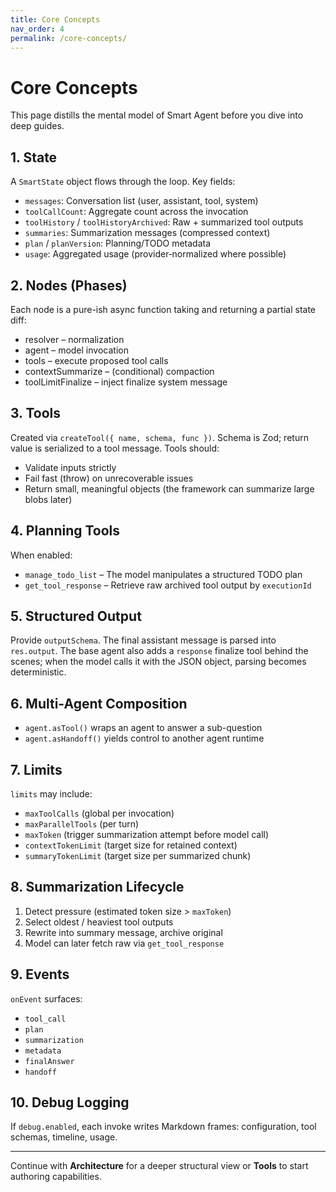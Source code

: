 ```yaml
---
title: Core Concepts
nav_order: 4
permalink: /core-concepts/
---
```


# Core Concepts

This page distills the mental model of Smart Agent before you dive into deep guides.

## 1. State
A `SmartState` object flows through the loop. Key fields:
- `messages`: Conversation list (user, assistant, tool, system)
- `toolCallCount`: Aggregate count across the invocation
- `toolHistory` / `toolHistoryArchived`: Raw + summarized tool outputs
- `summaries`: Summarization messages (compressed context)
- `plan` / `planVersion`: Planning/TODO metadata
- `usage`: Aggregated usage (provider‐normalized where possible)

## 2. Nodes (Phases)
Each node is a pure-ish async function taking and returning a partial state diff:
- resolver – normalization
- agent – model invocation
- tools – execute proposed tool calls
- contextSummarize – (conditional) compaction
- toolLimitFinalize – inject finalize system message

## 3. Tools
Created via `createTool({ name, schema, func })`. Schema is Zod; return value is serialized to a tool message. Tools should:
- Validate inputs strictly
- Fail fast (throw) on unrecoverable issues
- Return small, meaningful objects (the framework can summarize large blobs later)

## 4. Planning Tools
When enabled:
- `manage_todo_list` – The model manipulates a structured TODO plan
- `get_tool_response` – Retrieve raw archived tool output by `executionId`

## 5. Structured Output
Provide `outputSchema`. The final assistant message is parsed into `res.output`. The base agent also adds a `response` finalize tool behind the scenes; when the model calls it with the JSON object, parsing becomes deterministic.

## 6. Multi-Agent Composition
- `agent.asTool()` wraps an agent to answer a sub-question
- `agent.asHandoff()` yields control to another agent runtime

## 7. Limits
`limits` may include:
- `maxToolCalls` (global per invocation)
- `maxParallelTools` (per turn)
- `maxToken` (trigger summarization attempt before model call)
- `contextTokenLimit` (target size for retained context)
- `summaryTokenLimit` (target size per summarized chunk)

## 8. Summarization Lifecycle
1. Detect pressure (estimated token size > `maxToken`)
2. Select oldest / heaviest tool outputs
3. Rewrite into summary message, archive original
4. Model can later fetch raw via `get_tool_response`

## 9. Events
`onEvent` surfaces:
- `tool_call`
- `plan`
- `summarization`
- `metadata`
- `finalAnswer`
- `handoff`

## 10. Debug Logging
If `debug.enabled`, each invoke writes Markdown frames: configuration, tool schemas, timeline, usage.

---
Continue with **Architecture** for a deeper structural view or **Tools** to start authoring capabilities.
